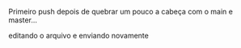 Primeiro push depois de quebrar um pouco a cabeça com o main e master...

editando o arquivo e enviando novamente